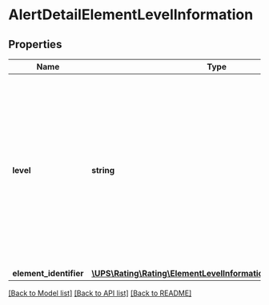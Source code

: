 # AlertDetailElementLevelInformation

## Properties
Name | Type | Description | Notes
------------ | ------------- | ------------- | -------------
**level** | **string** | Define type of element in request. Possible values are - &#x27;H\&quot; for the header details level,  \&quot;S\&quot; for the shipment level, \&quot;P\&quot; for the package level, \&quot;C\&quot; for the commodity level. | 
**element_identifier** | [**\UPS\Rating\Rating\ElementLevelInformationElementIdentifier[]**](ElementLevelInformationElementIdentifier.md) |  | [optional] 

[[Back to Model list]](../../README.md#documentation-for-models) [[Back to API list]](../../README.md#documentation-for-api-endpoints) [[Back to README]](../../README.md)

